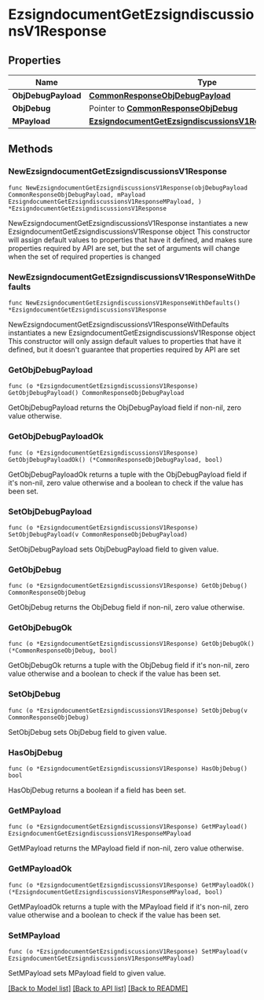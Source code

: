 # EzsigndocumentGetEzsigndiscussionsV1Response

## Properties

Name | Type | Description | Notes
------------ | ------------- | ------------- | -------------
**ObjDebugPayload** | [**CommonResponseObjDebugPayload**](CommonResponseObjDebugPayload.md) |  | 
**ObjDebug** | Pointer to [**CommonResponseObjDebug**](CommonResponseObjDebug.md) |  | [optional] 
**MPayload** | [**EzsigndocumentGetEzsigndiscussionsV1ResponseMPayload**](EzsigndocumentGetEzsigndiscussionsV1ResponseMPayload.md) |  | 

## Methods

### NewEzsigndocumentGetEzsigndiscussionsV1Response

`func NewEzsigndocumentGetEzsigndiscussionsV1Response(objDebugPayload CommonResponseObjDebugPayload, mPayload EzsigndocumentGetEzsigndiscussionsV1ResponseMPayload, ) *EzsigndocumentGetEzsigndiscussionsV1Response`

NewEzsigndocumentGetEzsigndiscussionsV1Response instantiates a new EzsigndocumentGetEzsigndiscussionsV1Response object
This constructor will assign default values to properties that have it defined,
and makes sure properties required by API are set, but the set of arguments
will change when the set of required properties is changed

### NewEzsigndocumentGetEzsigndiscussionsV1ResponseWithDefaults

`func NewEzsigndocumentGetEzsigndiscussionsV1ResponseWithDefaults() *EzsigndocumentGetEzsigndiscussionsV1Response`

NewEzsigndocumentGetEzsigndiscussionsV1ResponseWithDefaults instantiates a new EzsigndocumentGetEzsigndiscussionsV1Response object
This constructor will only assign default values to properties that have it defined,
but it doesn't guarantee that properties required by API are set

### GetObjDebugPayload

`func (o *EzsigndocumentGetEzsigndiscussionsV1Response) GetObjDebugPayload() CommonResponseObjDebugPayload`

GetObjDebugPayload returns the ObjDebugPayload field if non-nil, zero value otherwise.

### GetObjDebugPayloadOk

`func (o *EzsigndocumentGetEzsigndiscussionsV1Response) GetObjDebugPayloadOk() (*CommonResponseObjDebugPayload, bool)`

GetObjDebugPayloadOk returns a tuple with the ObjDebugPayload field if it's non-nil, zero value otherwise
and a boolean to check if the value has been set.

### SetObjDebugPayload

`func (o *EzsigndocumentGetEzsigndiscussionsV1Response) SetObjDebugPayload(v CommonResponseObjDebugPayload)`

SetObjDebugPayload sets ObjDebugPayload field to given value.


### GetObjDebug

`func (o *EzsigndocumentGetEzsigndiscussionsV1Response) GetObjDebug() CommonResponseObjDebug`

GetObjDebug returns the ObjDebug field if non-nil, zero value otherwise.

### GetObjDebugOk

`func (o *EzsigndocumentGetEzsigndiscussionsV1Response) GetObjDebugOk() (*CommonResponseObjDebug, bool)`

GetObjDebugOk returns a tuple with the ObjDebug field if it's non-nil, zero value otherwise
and a boolean to check if the value has been set.

### SetObjDebug

`func (o *EzsigndocumentGetEzsigndiscussionsV1Response) SetObjDebug(v CommonResponseObjDebug)`

SetObjDebug sets ObjDebug field to given value.

### HasObjDebug

`func (o *EzsigndocumentGetEzsigndiscussionsV1Response) HasObjDebug() bool`

HasObjDebug returns a boolean if a field has been set.

### GetMPayload

`func (o *EzsigndocumentGetEzsigndiscussionsV1Response) GetMPayload() EzsigndocumentGetEzsigndiscussionsV1ResponseMPayload`

GetMPayload returns the MPayload field if non-nil, zero value otherwise.

### GetMPayloadOk

`func (o *EzsigndocumentGetEzsigndiscussionsV1Response) GetMPayloadOk() (*EzsigndocumentGetEzsigndiscussionsV1ResponseMPayload, bool)`

GetMPayloadOk returns a tuple with the MPayload field if it's non-nil, zero value otherwise
and a boolean to check if the value has been set.

### SetMPayload

`func (o *EzsigndocumentGetEzsigndiscussionsV1Response) SetMPayload(v EzsigndocumentGetEzsigndiscussionsV1ResponseMPayload)`

SetMPayload sets MPayload field to given value.



[[Back to Model list]](../README.md#documentation-for-models) [[Back to API list]](../README.md#documentation-for-api-endpoints) [[Back to README]](../README.md)


